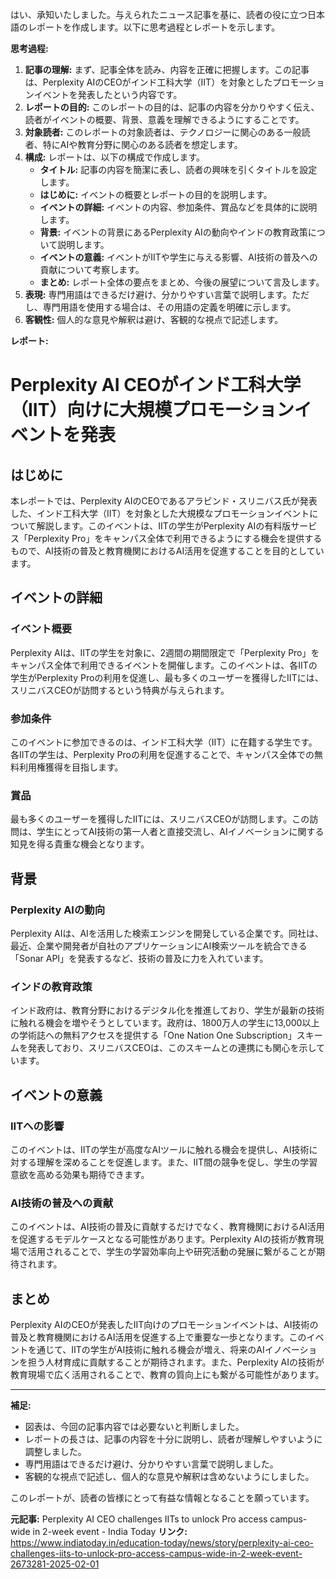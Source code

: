 はい、承知いたしました。与えられたニュース記事を基に、読者の役に立つ日本語のレポートを作成します。以下に思考過程とレポートを示します。

**思考過程:**

1.  **記事の理解:** まず、記事全体を読み、内容を正確に把握します。この記事は、Perplexity AIのCEOがインド工科大学（IIT）を対象としたプロモーションイベントを発表したという内容です。
2.  **レポートの目的:** このレポートの目的は、記事の内容を分かりやすく伝え、読者がイベントの概要、背景、意義を理解できるようにすることです。
3.  **対象読者:** このレポートの対象読者は、テクノロジーに関心のある一般読者、特にAIや教育分野に関心のある読者を想定します。
4.  **構成:** レポートは、以下の構成で作成します。
    *   **タイトル:** 記事の内容を簡潔に表し、読者の興味を引くタイトルを設定します。
    *   **はじめに:** イベントの概要とレポートの目的を説明します。
    *   **イベントの詳細:** イベントの内容、参加条件、賞品などを具体的に説明します。
    *   **背景:** イベントの背景にあるPerplexity AIの動向やインドの教育政策について説明します。
    *   **イベントの意義:** イベントがIITや学生に与える影響、AI技術の普及への貢献について考察します。
    *   **まとめ:** レポート全体の要点をまとめ、今後の展望について言及します。
5.  **表現:** 専門用語はできるだけ避け、分かりやすい言葉で説明します。ただし、専門用語を使用する場合は、その用語の定義を明確に示します。
6.  **客観性:** 個人的な意見や解釈は避け、客観的な視点で記述します。

**レポート:**

# Perplexity AI CEOがインド工科大学（IIT）向けに大規模プロモーションイベントを発表

## はじめに

本レポートでは、Perplexity AIのCEOであるアラビンド・スリニバス氏が発表した、インド工科大学（IIT）を対象とした大規模なプロモーションイベントについて解説します。このイベントは、IITの学生がPerplexity AIの有料版サービス「Perplexity Pro」をキャンパス全体で利用できるようにする機会を提供するもので、AI技術の普及と教育機関におけるAI活用を促進することを目的としています。

## イベントの詳細

### イベント概要

Perplexity AIは、IITの学生を対象に、2週間の期間限定で「Perplexity Pro」をキャンパス全体で利用できるイベントを開催します。このイベントは、各IITの学生がPerplexity Proの利用を促進し、最も多くのユーザーを獲得したIITには、スリニバスCEOが訪問するという特典が与えられます。

### 参加条件

このイベントに参加できるのは、インド工科大学（IIT）に在籍する学生です。各IITの学生は、Perplexity Proの利用を促進することで、キャンパス全体での無料利用権獲得を目指します。

### 賞品

最も多くのユーザーを獲得したIITには、スリニバスCEOが訪問します。この訪問は、学生にとってAI技術の第一人者と直接交流し、AIイノベーションに関する知見を得る貴重な機会となります。

## 背景

### Perplexity AIの動向

Perplexity AIは、AIを活用した検索エンジンを開発している企業です。同社は、最近、企業や開発者が自社のアプリケーションにAI検索ツールを統合できる「Sonar API」を発表するなど、技術の普及に力を入れています。

### インドの教育政策

インド政府は、教育分野におけるデジタル化を推進しており、学生が最新の技術に触れる機会を増やそうとしています。政府は、1800万人の学生に13,000以上の学術誌への無料アクセスを提供する「One Nation One Subscription」スキームを発表しており、スリニバスCEOは、このスキームとの連携にも関心を示しています。

## イベントの意義

### IITへの影響

このイベントは、IITの学生が高度なAIツールに触れる機会を提供し、AI技術に対する理解を深めることを促進します。また、IIT間の競争を促し、学生の学習意欲を高める効果も期待できます。

### AI技術の普及への貢献

このイベントは、AI技術の普及に貢献するだけでなく、教育機関におけるAI活用を促進するモデルケースとなる可能性があります。Perplexity AIの技術が教育現場で活用されることで、学生の学習効率向上や研究活動の発展に繋がることが期待されます。

## まとめ

Perplexity AIのCEOが発表したIIT向けのプロモーションイベントは、AI技術の普及と教育機関におけるAI活用を促進する上で重要な一歩となります。このイベントを通じて、IITの学生がAI技術に触れる機会が増え、将来のAIイノベーションを担う人材育成に貢献することが期待されます。また、Perplexity AIの技術が教育現場で広く活用されることで、教育の質向上にも繋がる可能性があります。

---
**補足:**

*   図表は、今回の記事内容では必要ないと判断しました。
*   レポートの長さは、記事の内容を十分に説明し、読者が理解しやすいように調整しました。
*   専門用語はできるだけ避け、分かりやすい言葉で説明しました。
*   客観的な視点で記述し、個人的な意見や解釈は含めないようにしました。

このレポートが、読者の皆様にとって有益な情報となることを願っています。


**元記事:** Perplexity AI CEO challenges IITs to unlock Pro access campus-wide in 2-week event - India Today
**リンク:** https://www.indiatoday.in/education-today/news/story/perplexity-ai-ceo-challenges-iits-to-unlock-pro-access-campus-wide-in-2-week-event-2673281-2025-02-01